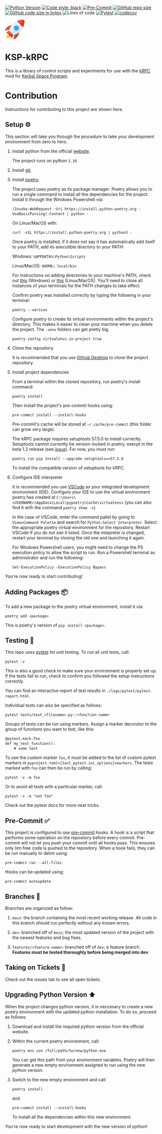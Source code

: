 [![Python Version](https://img.shields.io/badge/python-3.10-blue.svg)](https://www.python.org/downloads/)
[![Code style: black](https://img.shields.io/badge/code%20style-black-000000.svg)](https://github.com/psf/black)
[![Pre-Commit](https://img.shields.io/badge/pre--commit-enabled-brightgreen?logo=pre-commit&logoColor=white)](https://pre-commit.com/)
[![GitHub repo size](https://img.shields.io/github/repo-size/DM1122/poetry-template)](https://github.com/DM1122/poetry-template)
[![GitHub code size in bytes](https://img.shields.io/github/languages/code-size/DM1122/poetry-template)](https://github.com/DM1122/poetry-template)
![Lines of code](https://img.shields.io/tokei/lines/github/DM1122/poetry-template)
[![Pytest](https://github.com/DM1122/poetry-template/actions/workflows/pytest.yml/badge.svg)](https://github.com/DM1122/poetry-template/actions/workflows/pytest.yml)
[![codecov](https://codecov.io/gh/DM1122/poetry-template/branch/main/graph/badge.svg?token=E2N1A55HGR)](https://codecov.io/gh/DM1122/poetry-template)


<img src="img/rocket.png" height="64">

# KSP-kRPC
This is a library of control scripts and experiments for use with the [kRPC](https://github.com/krpc/krpc) mod for [Kerbal Space Program](https://www.kerbalspaceprogram.com/).

# Contribution
Instructions for contributing to this project are shown here.
## Setup ⚙️
This section will take you through the procedure to take your development environment from zero to hero.
1. Install python from the official [website](https://www.python.org/downloads/).

    The project runs on python `3.10`.

1. Install [git](https://git-scm.com/).

1. Install [poetry](https://python-poetry.org/).

    The project uses poetry as its package manager. Poetry allows you to run a single command to install all the dependencies for the project. Install it through the Windows Powershell via:
    ```
    (Invoke-WebRequest -Uri https://install.python-poetry.org -UseBasicParsing).Content | python -
    ```

    On Linux/MacOS with:
    ```
    curl -sSL https://install.python-poetry.org | python3 -
    ```

    Once poetry is installed, if it does not say it has automatically add itself to your PATH, add its executible directory to your PATH:

    Windows: `%APPDATA%\Python\Scripts`

    Linux/MacOS: `$HOME/.local/bin`
    
    For instructions on adding directories to your machine's PATH, check out [this](https://helpdeskgeek.com/windows-10/add-windows-path-environment-variable/) (Windows) or [this](https://stackoverflow.com/a/19663996) (Linux/MacOS). You'll need to close all instances of your terminals for the PATH changes to take effect. 
    
    Confirm poetry was installed correctly by typing the following in your terminal:
    ```
    poetry --version
    ```

    Configure poetry to create its virtual environments within the project's directory. This makes it easier to clean your machine when you delete the project. The `.venv` folders can get pretty big.
    ```
    poetry config virtualenvs.in-project true
    ```

1. Clone the repository.

    It is recommended that you use [Github Desktop](https://desktop.github.com/) to clone the project repository.

1. Install project dependencies

    From a terminal within the cloned repository, run poetry's install command:
    ```
    poetry install
    ```

    Then install the project's pre-commit hooks using:
    ```
    pre-commit install --install-hooks
    ```
    
    Pre-commit's cache will be stored at `~/.cache/pre-commit` (this folder can grow very large).

    The kRPC package requires setuptools 57.5.0 to install correctly. Setuptools cannot currently be version-locked in poetry, execpt in the beta 1.2 release (see [issue](https://github.com/python-poetry/poetry/issues/4511)). For now, you must run:
    ```
    poetry run pip install --upgrade setuptools==57.5.0
    ```
    To install the compatible version of setuptools for kRPC.

1. Configure IDE interpreter

    It is recommended you use [VSCode](https://code.visualstudio.com/) as your integrated development environment (IDE). Configure your IDE to use the virtual environment poetry has created at `C:\Users\<USERNAME>\AppData\Local\pypoetry\Cache\virtualenvs` (you can also find it with the command `poetry show -v`).
    
    In the case of VSCode, enter the command pallet by going to `View>Command Palette` and search for `Python:Select Interpreter`. Select the appropriate poetry virtual environment for the repository. Restart VSCode if you do not see it listed. Once the intepreter is changed, restart your terminal by closing the old one and launching it again.

    For Windows Powershell users, you might need to change the PS execution policy to allow the script to run. Run a Powershell terminal as administrator and run the following:
    ```
    Set-ExecutionPolicy -ExecutionPolicy Bypass
    ```

You're now ready to start contributing!

## Adding Packages 📦
To add a new package to the poetry virtual environment, install it via:
```
poetry add <package>
```
This is poetry's version of `pip install <package>`.

## Testing 🧪
This repo uses [pytest](https://pytest.org/) for unit testing. To run all unit tests, call:
```
pytest -v
```
This is also a good check to make sure your environment is properly set up. If the tests fail to run, check to confirm you followed the setup instructions correctly.

You can find an interactive report of test results in `./logs/pytest/pytest-report.html`. 

Individual tests can also be specified as follows:
```
pytest tests/test_<filename>.py::<function name>
```

Groups of tests can be run using markers. Assign a marker decorator to the group of functions you want to test, like this:
```
@pytest.mark.foo
def my_test_function():
    # some test
```

To use the custom marker `foo`, it must be added to the list of custom pytest markers in `pyproject.toml>[tool.pytest.ini_options]>markers`. The tests marked with `foo` can then be run by calling:
```
pytest -v -m foo
```

Or to avoid all tests with a particular marker, call:
```
pytest -v -m "not foo"
```

Check out the pytest docs for more neat tricks.

## Pre-Commit ✅
This project is configured to use [pre-commit](https://pre-commit.com/) hooks. A hook is a script that performs some operation on the repository before every commit. Pre-commit will not let you push your commit until all hooks pass. This ensures only lint-free code is pushed to the repository. When a hook fails, they can be run manually to delint using:
```
pre-commit run --all-files
```

Hooks can be updated using:
```
pre-commit autoupdate
```

## Branches 🌿
Branches are organized as follow:

1. `main`: the branch containing the most recent working release. All code in this branch should run perfectly without any known errors.

1. `dev`: branched off of `main`; the most updated version of the project with the newest features and bug fixes.

1. `features/<feature-name>`: branched off of `dev`; a feature branch. **Features must be tested thoroughly before being merged into dev**

## Taking on Tickets 🎫
Check out the issues tab to see all open tickets.

## Upgrading Python Version ⬆️
When the project changes python version, it is neccesary to create a new poetry environment with the updated python installation. To do so, proceed as follows:

1. Download and install the required python version from the official website.

1. Within the current poetry environment, call:
    ```
    poetry env use /full/path/to/new/python.exe
    ```
    You can get this path from your environment variables. Poetry will then generate a new empty environment assigned to run using the new python version.

1. Switch to the new empty environment and call:
    ```
    poetry install
    ```
    and
    ```
    pre-commit install --install-hooks
    ```
    To install all the dependencies within this new environment.

You're now ready to start development with the new version of python!



